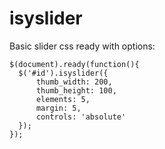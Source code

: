 isyslider
=========

Basic slider css ready with options:

    $(document).ready(function(){
      $('#id').isyslider({
          thumb_width: 200,
          thumb_height: 100,
          elements: 5,
          margin: 5,
          controls: 'absolute'
      });
    });

